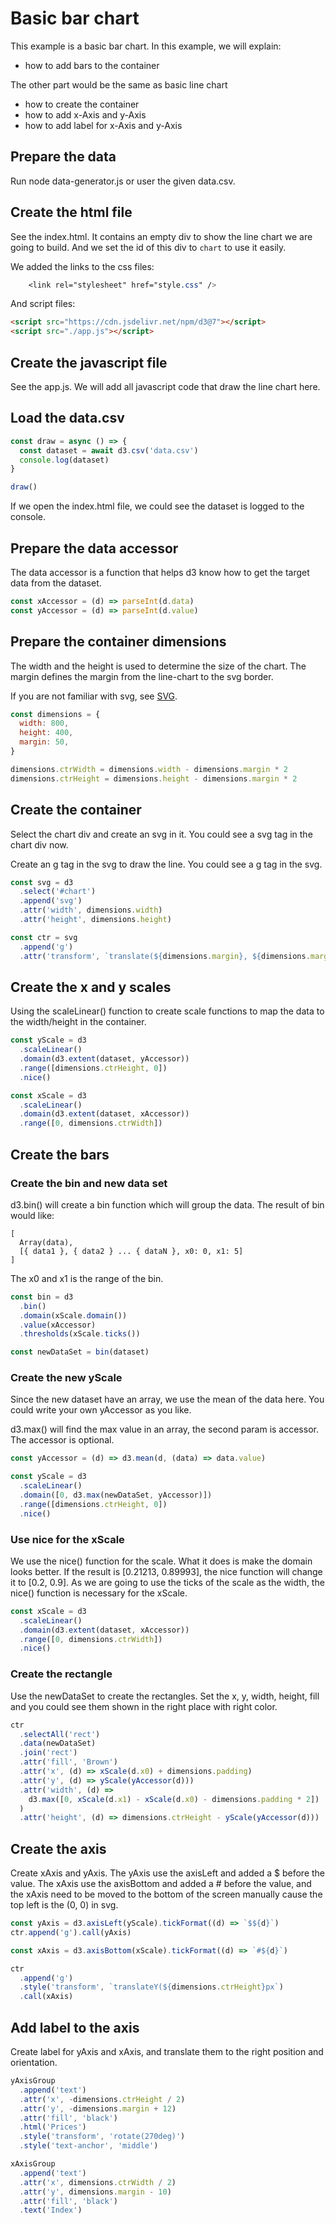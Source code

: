 # Basic bar chart

This example is a basic bar chart. In this example, we will explain:

- how to add bars to the container

The other part would be the same as basic line chart

- how to create the container
- how to add x-Axis and y-Axis
- how to add label for x-Axis and y-Axis

## Prepare the data

Run node data-generator.js or user the given data.csv.

## Create the html file

See the index.html. It contains an empty div to show the line chart we are going to build. And we set the id of this div to `chart` to use it easily.

We added the links to the css files:

```css
    <link rel="stylesheet" href="style.css" />
```

And script files:

```html
<script src="https://cdn.jsdelivr.net/npm/d3@7"></script>
<script src="./app.js"></script>
```

## Create the javascript file

See the app.js. We will add all javascript code that draw the line chart here.

## Load the data.csv

```javascript
const draw = async () => {
  const dataset = await d3.csv('data.csv')
  console.log(dataset)
}

draw()
```

If we open the index.html file, we could see the dataset is logged to the console.

## Prepare the data accessor

The data accessor is a function that helps d3 know how to get the target data from the dataset.

```javascript
const xAccessor = (d) => parseInt(d.data)
const yAccessor = (d) => parseInt(d.value)
```

## Prepare the container dimensions

The width and the height is used to determine the size of the chart. The margin defines the margin from the line-chart to the svg border.

If you are not familiar with svg, see [SVG](https://developer.mozilla.org/zh-CN/docs/Web/SVG/Tutorial).

```javascript
const dimensions = {
  width: 800,
  height: 400,
  margin: 50,
}

dimensions.ctrWidth = dimensions.width - dimensions.margin * 2
dimensions.ctrHeight = dimensions.height - dimensions.margin * 2
```

## Create the container

Select the chart div and create an svg in it. You could see a svg tag in the chart div now.

Create an g tag in the svg to draw the line. You could see a g tag in the svg.

```javascript
const svg = d3
  .select('#chart')
  .append('svg')
  .attr('width', dimensions.width)
  .attr('height', dimensions.height)

const ctr = svg
  .append('g')
  .attr('transform', `translate(${dimensions.margin}, ${dimensions.margin})`)
```

## Create the x and y scales

Using the scaleLinear() function to create scale functions to map the data to the width/height in the container.

```javascript
const yScale = d3
  .scaleLinear()
  .domain(d3.extent(dataset, yAccessor))
  .range([dimensions.ctrHeight, 0])
  .nice()

const xScale = d3
  .scaleLinear()
  .domain(d3.extent(dataset, xAccessor))
  .range([0, dimensions.ctrWidth])
```

## Create the bars

### Create the bin and new data set

d3.bin() will create a bin function which will group the data. The result of bin would like:

```
[
  Array(data),
  [{ data1 }, { data2 } ... { dataN }, x0: 0, x1: 5]
]
```

The x0 and x1 is the range of the bin.

```javascript
const bin = d3
  .bin()
  .domain(xScale.domain())
  .value(xAccessor)
  .thresholds(xScale.ticks())

const newDataSet = bin(dataset)
```

### Create the new yScale

Since the new dataset have an array, we use the mean of the data here. You could write your own yAccessor as you like.

d3.max() will find the max value in an array, the second param is accessor. The accessor is optional.

```javascript
const yAccessor = (d) => d3.mean(d, (data) => data.value)

const yScale = d3
  .scaleLinear()
  .domain([0, d3.max(newDataSet, yAccessor)])
  .range([dimensions.ctrHeight, 0])
  .nice()
```

### Use nice for the xScale

We use the nice() function for the scale. What it does is make the domain looks better. If the result is [0.21213, 0.89993], the nice function will change it to [0.2, 0.9]. As we are going to use the ticks of the scale as the width, the nice() function is necessary for the xScale.

```javascript
const xScale = d3
  .scaleLinear()
  .domain(d3.extent(dataset, xAccessor))
  .range([0, dimensions.ctrWidth])
  .nice()
```

### Create the rectangle

Use the newDataSet to create the rectangles. Set the x, y, width, height, fill and you could see them shown in the right place with right color.

```javascript
ctr
  .selectAll('rect')
  .data(newDataSet)
  .join('rect')
  .attr('fill', 'Brown')
  .attr('x', (d) => xScale(d.x0) + dimensions.padding)
  .attr('y', (d) => yScale(yAccessor(d)))
  .attr('width', (d) =>
    d3.max([0, xScale(d.x1) - xScale(d.x0) - dimensions.padding * 2])
  )
  .attr('height', (d) => dimensions.ctrHeight - yScale(yAccessor(d)))
```

## Create the axis

Create xAxis and yAxis. The yAxis use the axisLeft and added a $ before the value. The xAxis use the axisBottom and added a # before the value, and the xAxis need to be moved to the bottom of the screen manually cause the top left is the (0, 0) in svg.

```javascript
const yAxis = d3.axisLeft(yScale).tickFormat((d) => `$${d}`)
ctr.append('g').call(yAxis)

const xAxis = d3.axisBottom(xScale).tickFormat((d) => `#${d}`)

ctr
  .append('g')
  .style('transform', `translateY(${dimensions.ctrHeight}px`)
  .call(xAxis)
```

## Add label to the axis

Create label for yAxis and xAxis, and translate them to the right position and orientation.

```javascript
yAxisGroup
  .append('text')
  .attr('x', -dimensions.ctrHeight / 2)
  .attr('y', -dimensions.margin + 12)
  .attr('fill', 'black')
  .html('Prices')
  .style('transform', 'rotate(270deg)')
  .style('text-anchor', 'middle')

xAxisGroup
  .append('text')
  .attr('x', dimensions.ctrWidth / 2)
  .attr('y', dimensions.margin - 10)
  .attr('fill', 'black')
  .text('Index')
```
